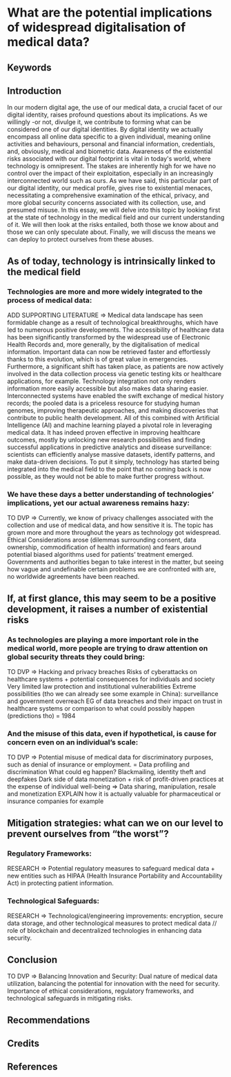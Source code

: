 # What are the potential implications of widespread digitalisation of medical data?

## Keywords



## Introduction
In our modern digital age, the use of our medical data, a crucial facet of our digital identity, raises profound questions about its implications. As we willingly -or not, divulge it, we contribute to forming what can be considered one of our digital identities. By digital identity we actually encompass all online data specific to a given individual, meaning online activities and behaviours, personal and financial information, credentials, and, obviously, medical and biometric data. Awareness of the existential risks associated with our digital footprint is vital in today's world, where technology is omnipresent. The stakes are inherently high for we have no control over the impact of their exploitation, especially in an increasingly interconnected world such as ours. As we have said, this particular part of our digital identity, our medical profile, gives rise to existential menaces, necessitating a comprehensive examination of the ethical, privacy, and more global security concerns associated with its collection, use, and presumed misuse. In this essay, we will delve into this topic by looking first at the state of technology in the medical field and our current understanding of it. We will then look at the risks entailed, both those we know about and those we can only speculate about. Finally, we will discuss the means we can deploy to protect ourselves from these abuses.


## As of today, technology is intrinsically linked to the medical field
### Technologies are more and more widely integrated to the process of medical data:
ADD SUPPORTING LITERATURE => Medical data landscape has seen formidable change as a result of technological breakthroughs, which have led to numerous positive developments. The accessibility of healthcare data has been significantly transformed by the widespread use of Electronic Health Records and, more generally, by the digitalisation of medical information. Important data can now be retrieved faster and effortlessly thanks to this evolution, which is of great value in emergencies. Furthermore, a significant shift has taken place, as patients are now actively involved in the data collection process via genetic testing kits or healthcare applications, for example.
Technology integration not only renders information more easily accessible but also makes data sharing easier. Interconnected systems have enabled the swift exchange of medical history records; the pooled data is a priceless resource for studying human genomes, improving therapeutic approaches, and making discoveries that contribute to public health development.
All of this combined with Artificial Intelligence (AI) and machine learning played a pivotal role in leveraging medical data. It has indeed proven effective in improving healthcare outcomes, mostly by unlocking new research possibilities and finding successful applications in predictive analytics and disease surveillance: scientists can efficiently analyse massive datasets, identify patterns, and make data-driven decisions.
To put it simply, technology has started being integrated into the medical field to the point that no coming back is now possible, as they would not be able to make further progress without.

### We have these days a better understanding of technologies’ implications, yet our actual awareness remains hazy:
TO DVP => Currently, we know of privacy challenges associated with the collection and use of medical data, and how sensitive it is. The topic has grown more and more throughout the years as technology got widespread.  Ethical Considerations arose (dilemmas surrounding consent, data ownership, commodification of health information) and fears around potential biased algorithms used for patients’ treatment emerged. Governments and authorities began to take interest in the matter, but seeing how vague and undefinable certain problems we are confronted with are, no worldwide agreements have been reached.


## If, at first glance, this may seem to be a positive development, it raises a number of existential risks 
### As technologies are playing a more important role in the medical world, more people are trying to draw attention on global security threats they could bring:
TO DVP => Hacking and privacy breaches
Risks of cyberattacks on healthcare systems + potential consequences for individuals and society
Very limited law protection and institutional vulnerabilities
Extreme possibilities (tho we can already see some example in China): surveillance and government overreach
EG of data breaches and their impact on trust in healthcare systems or comparison to what could possibly happen (predictions tho) = 1984


### And the misuse of this data, even if hypothetical, is cause for concern even on an individual’s scale:
TO DVP => Potential misuse of medical data for discriminatory purposes, such as denial of insurance or employment.
= Data profiling and discrimination
What could eg happen? Blackmailing, identity theft and deepfakes
Dark side of data monetization + risk of profit-driven practices at the expense of individual well-being => Data sharing, manipulation, resale and monetization EXPLAIN how it is actually valuable for pharmaceutical or insurance companies for example


## Mitigation strategies: what can we on our level to prevent ourselves from “the worst”?
### Regulatory Frameworks:
RESEARCH => Potential regulatory measures to safeguard medical data + new entities such as HIPAA (Health Insurance Portability and Accountability Act) in protecting patient information.

### Technological Safeguards:
RESEARCH => Technological/engineering improvements: encryption, secure data storage, and other technological measures to protect medical data // role of blockchain and decentralized technologies in enhancing data security.


## Conclusion
TO DVP => Balancing Innovation and Security:
Dual nature of medical data utilization, balancing the potential for innovation with the need for security.
Importance of ethical considerations, regulatory frameworks, and technological safeguards in mitigating risks.


## Recommendations


## Credits


## References

